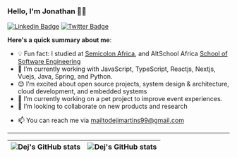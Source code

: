 ### Hello, I'm Jonathan 👋🏾


[![Linkedin Badge](https://img.shields.io/badge/-dejmartins-blue?style=for-the-badge&logo=Linkedin&logoColor=white&link=https://www.linkedin.com/in/martins-jonathan)](https://www.linkedin.com/in/martins-jonathan-206158199/) [![Twitter Badge](https://img.shields.io/badge/-@dejallday-1ca0f1?style=for-the-badge&logo=twitter&logoColor=white&link=https://twitter.com/dejallday)](https://twitter.com/dejallday)

<!-- I'm a Software Engineer, Content Creator, and Community Engineer who currently works as a Developer Advocate at [Commerce Layer](https://commercelayer.io). I'm passionate about sharing knowledge, documentation, web engineering, Jamstack, headless commerce, and others. I create technical content (on my [Blog](https://bolajiayodeji.com/), [Newsletter](https://bawd.bolajiayodeji.com), and [YouTube](https://www.youtube.com/c/bolajiayodeji)), build useful [open-source projects](https://github.com/BolajiAyodeji), speak at some meetups/conferences, build technical communities... -->

**Here's a quick summary about me**:

- 💡 Fun fact: I studied at [Semicolon Africa](https://semicolon.africa/), and AltSchool Africa [School of Software Engineering](https://altschoolafrica.com/schools/engineering)
- 🌱 I’m currently working with JavaScript, TypeScript, Reactjs, Nextjs, Vuejs, Java, Spring, and Python.
- 😊 I’m excited about open source projects, system design & architecture, cloud development, and embedded systems
- 🔭 I’m currently working on a pet project to improve event experiences.
- 👯 I’m looking to collaborate on new products and research
<!-- - 💬 Do you care to ask about my journey so far? -->
- 📫 You can reach me via mailtodejimartins99@gmail.com

---

| <img align="center" src="https://github-readme-stats.vercel.app/api?username=dejmartins&show_icons=true&include_all_commits=true&hide_border=true" alt="Dej's GitHub stats" /> | <img align="center" src="https://github-readme-stats.vercel.app/api/top-langs/?username=dejmartins&langs_count=8&layout=compact&hide_border=true" alt="Dej's GitHub stats" /> |
| ------------- | ------------- |
